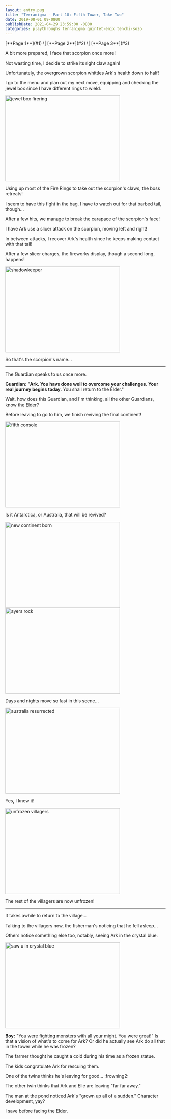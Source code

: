 ```yaml
---
layout: entry.pug
title: "Terranigma - Part 18: Fifth Tower, Take Two"
date: 2019-08-01 09-0800
publishDate: 2021-04-29 23:59:00 -0800
categories: playthroughs terranigma quintet-enix tenchi-sozo
---
```


<p class="entry-partination" markdown="1">[**Page 1**](#1) \| [**Page 2**](#2) \| [**Page 3**](#3)</p>

<a name="1"></a>

A bit more prepared, I face that scorpion once more!

Not wasting time, I decide to strike its right claw again!

Unfortunately, the overgrown scorpion whittles Ark's health down to half!

I go to the menu and plan out my next move, equipping and checking the jewel box since I have different rings to wield.

<img src="https://i.imgur.com/syUrF4V.png" alt="jewel box firering" width="360" height="270" id="liveblog" />

Using up most of the Fire Rings to take out the scorpion's claws, the boss retreats!

I seem to have this fight in the bag. I have to watch out for that barbed tail, though...

After a few hits, we manage to break the carapace of the scorpion's face!

I have Ark use a slicer attack on the scorpion, moving left and right!

In between attacks, I recover Ark's health since he keeps making contact with that tail!

After a few slicer charges, the fireworks display, though a second long, happens!

<img src="https://i.imgur.com/tuPtMhN.png" alt="shadowkeeper" width="360" height="270" id="liveblog" />

So that's the scorpion's name...

<a name="2"></a>

---

The Guardian speaks to us once more.

**Guardian:** "**Ark. You have done well to overcome your challenges. Your real journey begins today.** You shall return to the Elder."

Wait, how does this Guardian, and I'm thinking, all the other Guardians, know the Elder?

Before leaving to go to him, we finish reviving the final continent!

<img src="https://i.imgur.com/p9cUjnr.png" alt="fifth console" width="360" height="270" id="liveblog" />

Is it Antarctica, or Australia, that will be revived?

<img src="https://i.imgur.com/XKsKM9M.png" alt="new continent born" width="360" height="270" id="liveblog" />

<img src="https://i.imgur.com/GR3dlE8.png" alt="ayers rock" width="360" height="270" id="liveblog" />

Days and nights move so fast in this scene...

<img src="https://i.imgur.com/2EhXeM4.png" alt="australia resurrected" width="360" height="270" id="liveblog" />

Yes, I knew it!

<img src="https://i.imgur.com/vbAkDWw.png" alt="unfrozen villagers" width="360" height="270" id="liveblog" />

The rest of the villagers are now unfrozen!

<a name="3"></a>

---

It takes awhile to return to the village...

Talking to the villagers now, the fisherman's noticing that he fell asleep...

Others notice something else too, notably, seeing Ark in the crystal blue.

<img src="https://i.imgur.com/Ku08AdV.png" alt="saw u in crystal blue" width="360" height="270" id="liveblog" />

**Boy:** "You were fighting monsters with all your might. You were great!" Is that a vision of what's to come for Ark? Or did he actually see Ark do all that in the tower while he was frozen?

The farmer thought he caught a cold during his time as a frozen statue.

The kids congratulate Ark for rescuing them.

One of the twins thinks he's leaving for good... :frowning2:

The other twin thinks that Ark and Elle are leaving "far far away."

The man at the pond noticed Ark's "grown up all of a sudden." Character development, yay?

I save before facing the Elder.
